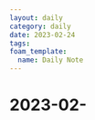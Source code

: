 ```yaml
---
layout: daily
category: daily
date: 2023-02-24
tags: 
foam_template:
  name: Daily Note
---
```


# 2023-02-